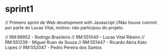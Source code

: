 # sprint1
// Primeiro sprint de Web development with Javascript
//Não houve commit por parte do Lucas Vital, motivo: não participou do projeto.

// RM:98952 - Rodrigo Brasileiro
// RM:551040 - Lucas Vital Ribeiro
// RM:551239 - Miguel Ruan de Souza
// RM:551447 - Ricardo Akira Kato Lopes
// RM:552047 - Pedro Pereira dos Santos

